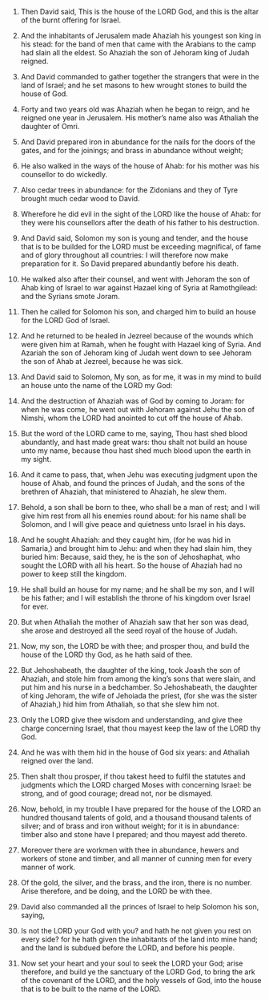 1. Then David said, This is the house of the LORD God, and this is
the altar of the burnt offering for Israel.

1. And the inhabitants of Jerusalem made Ahaziah his youngest son
king in his stead: for the band of men that came with the Arabians to
the camp had slain all the eldest. So Ahaziah the son of Jehoram king
of Judah reigned.

2. And David commanded to gather together the strangers that were in
the land of Israel; and he set masons to hew wrought stones to build
the house of God.

2. Forty and two years old was Ahaziah when he began to reign, and
he reigned one year in Jerusalem. His mother’s name also was Athaliah
the daughter of Omri.

3. And David prepared iron in abundance for the nails for the doors
of the gates, and for the joinings; and brass in abundance without
weight;

3. He also walked in the ways of the house of Ahab: for his mother
was his counsellor to do wickedly.

4. Also cedar trees in abundance: for the Zidonians and they
of Tyre brought much cedar wood to David.

4. Wherefore he did evil in the sight of the LORD like the house of
Ahab: for they were his counsellors after the death of his father to
his destruction.

5. And David said, Solomon my son is young and tender, and the house
that is to be builded for the LORD must be exceeding magnifical, of
fame and of glory throughout all countries: I will therefore now make
preparation for it. So David prepared abundantly before his death.

5. He walked also after their counsel, and went with Jehoram the son
of Ahab king of Israel to war against Hazael king of Syria at
Ramothgilead: and the Syrians smote Joram.

6. Then he called for Solomon his son, and charged him to build an
house for the LORD God of Israel.

6. And he returned to be healed in Jezreel because of the wounds
which were given him at Ramah, when he fought with Hazael king of
Syria. And Azariah the son of Jehoram king of Judah went down to see
Jehoram the son of Ahab at Jezreel, because he was sick.

7. And David said to Solomon, My son, as for me, it was in my mind
to build an house unto the name of the LORD my God:

7. And the destruction of Ahaziah was of God by coming to Joram: for
when he was come, he went out with Jehoram against Jehu the son of
Nimshi, whom the LORD had anointed to cut off the house of Ahab.

8. But the word
of the LORD came to me, saying, Thou hast shed blood abundantly, and
hast made great wars: thou shalt not build an house unto my name,
because thou hast shed much blood upon the earth in my sight.

8. And it came to pass, that, when Jehu was executing judgment upon
the house of Ahab, and found the princes of Judah, and the sons of the
brethren of Ahaziah, that ministered to Ahaziah, he slew them.

9. Behold, a son shall be born to thee, who shall be a man of rest;
and I will give him rest from all his enemies round about: for his
name shall be Solomon, and I will give peace and quietness unto Israel
in his days.

9. And he sought Ahaziah: and they caught him, (for he was hid in
Samaria,) and brought him to Jehu: and when they had slain him, they
buried him: Because, said they, he is the son of Jehoshaphat, who
sought the LORD with all his heart. So the house of Ahaziah had no
power to keep still the kingdom.

10. He shall build an house for my name; and he shall be my son, and
I will be his father; and I will establish the throne of his kingdom
over Israel for ever.

10. But when Athaliah the mother of Ahaziah saw that her son was
dead, she arose and destroyed all the seed royal of the house of
Judah.

11. Now, my son, the LORD be with thee; and prosper thou, and build
the house of the LORD thy God, as he hath said of thee.

11. But Jehoshabeath, the daughter of the king, took Joash the son
of Ahaziah, and stole him from among the king’s sons that were slain,
and put him and his nurse in a bedchamber. So Jehoshabeath, the
daughter of king Jehoram, the wife of Jehoiada the priest, (for she
was the sister of Ahaziah,) hid him from Athaliah, so that she slew
him not.

12. Only the LORD give thee wisdom and understanding, and give thee
charge concerning Israel, that thou mayest keep the law of the LORD
thy God.

12. And he was with them hid in the house of God six years: and
Athaliah reigned over the land.

13. Then shalt thou prosper, if thou takest heed to fulfil the
statutes and judgments which the LORD charged Moses with concerning
Israel: be strong, and of good courage; dread not, nor be dismayed.

14. Now, behold, in my trouble I have prepared for the house of the
LORD an hundred thousand talents of gold, and a thousand thousand
talents of silver; and of brass and iron without weight; for it is in
abundance: timber also and stone have I prepared; and thou mayest add
thereto.

15. Moreover there are workmen with thee in abundance, hewers and
workers of stone and timber, and all manner of cunning men for every
manner of work.

16. Of the gold, the silver, and the brass, and the iron, there is
no number. Arise therefore, and be doing, and the LORD be with thee.

17. David also commanded all the princes of Israel to help Solomon
his son, saying,

18. Is not the LORD your God with you? and hath he
not given you rest on every side? for he hath given the inhabitants of
the land into mine hand; and the land is subdued before the LORD, and
before his people.

19. Now set your heart and your soul to seek the LORD your God;
arise therefore, and build ye the sanctuary of the LORD God, to bring
the ark of the covenant of the LORD, and the holy vessels of God, into
the house that is to be built to the name of the LORD.